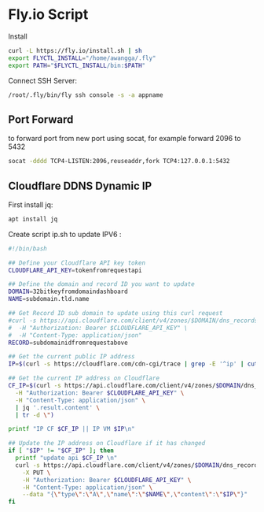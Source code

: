 # Fly.io Script
Install
```sh
curl -L https://fly.io/install.sh | sh
export FLYCTL_INSTALL="/home/awangga/.fly"
export PATH="$FLYCTL_INSTALL/bin:$PATH"
```

Connect SSH Server:
```sh
/root/.fly/bin/fly ssh console -s -a appname
```
## Port Forward
to forward port from new port using socat, for example forward 2096 to 5432
```sh
socat -dddd TCP4-LISTEN:2096,reuseaddr,fork TCP4:127.0.0.1:5432
```

## Cloudflare DDNS Dynamic IP

First install jq:
```sh
apt install jq
```

Create script ip.sh to update IPV6 :
```sh
#!/bin/bash

## Define your Cloudflare API key token
CLOUDFLARE_API_KEY=tokenfromrequestapi

## Define the domain and record ID you want to update
DOMAIN=32bitkeyfromdomaindashboard
NAME=subdomain.tld.name

## Get Record ID sub domain to update using this curl request
#curl -s https://api.cloudflare.com/client/v4/zones/$DOMAIN/dns_records \
#  -H "Authorization: Bearer $CLOUDFLARE_API_KEY" \
#  -H "Content-Type: application/json"
RECORD=subdomainidfromrequestabove

## Get the current public IP address
IP=$(curl -s https://cloudflare.com/cdn-cgi/trace | grep -E '^ip' | cut -d = -f 2)

## Get the current IP address on Cloudflare
CF_IP=$(curl -s https://api.cloudflare.com/client/v4/zones/$DOMAIN/dns_records/$RECORD \
  -H "Authorization: Bearer $CLOUDFLARE_API_KEY" \
  -H "Content-Type: application/json" \
  | jq '.result.content' \
  | tr -d \")

printf "IP CF $CF_IP || IP VM $IP\n"

## Update the IP address on Cloudflare if it has changed
if [ "$IP" != "$CF_IP" ]; then
  printf "update api $CF_IP \n"
  curl -s https://api.cloudflare.com/client/v4/zones/$DOMAIN/dns_records/$RECORD \
    -X PUT \
    -H "Authorization: Bearer $CLOUDFLARE_API_KEY" \
    -H "Content-Type: application/json" \
    --data "{\"type\":\"A\",\"name\":\"$NAME\",\"content\":\"$IP\"}"
fi
```
